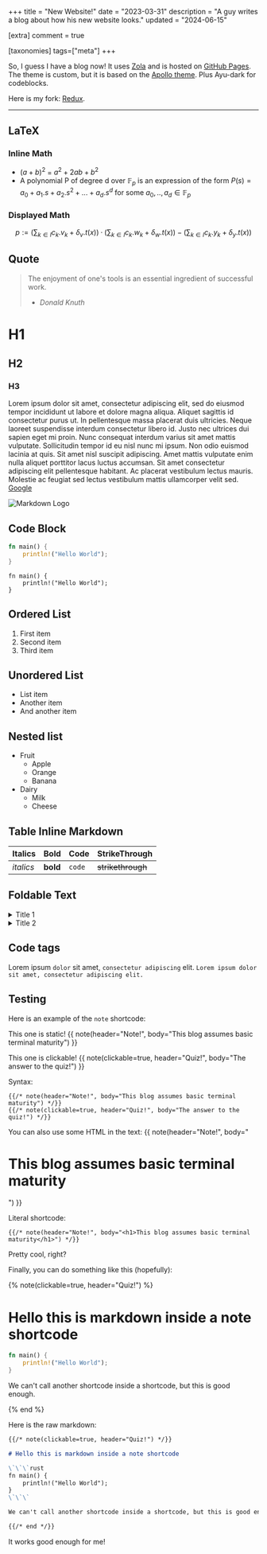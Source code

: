 +++
title = "New Website!"
date = "2023-03-31"
description = "A guy writes a blog about how his new website looks."
updated = "2024-06-15"

[extra]
comment = true

[taxonomies]
tags=["meta"]
+++

So, I guess I have a blog now! It uses [Zola](https://www.getzola.org/) and is hosted on [GitHub Pages](https://pages.github.com/). The theme is custom, but it is based on the [Apollo theme](https://github.com/not-matthias/apollo). Plus Ayu-dark for codeblocks.

Here is my fork: [Redux](https://github.com/seniormars/redux).

---

## LaTeX

### Inline Math

-   $(a+b)^2$ = $a^2 + 2ab + b^2$
-   A polynomial P of degree d over $\mathbb{F}_p$ is an expression of the form
    $P(s) = a_0 + a_1 . s + a_2 . s^2 + ... + a_d . s^d$ for some
    $a_0,..,a_d \in \mathbb{F}_p$

### Displayed Math

$$
p := (\sum_{k∈I}{c_k.v_k} + \delta_v.t(x))·(\sum_{k∈I}{c_k.w_k} + \delta_w.t(x)) − (\sum_{k∈I}{c_k.y_k} + \delta_y.t(x))
$$


## Quote

> The enjoyment of one's tools is an essential ingredient of successful work.
> - <cite> Donald Knuth</cite>


# H1
## H2
### H3


Lorem ipsum dolor sit amet, consectetur adipiscing elit, sed do eiusmod tempor incididunt ut labore et dolore magna aliqua. Aliquet sagittis id consectetur purus ut. In pellentesque massa placerat duis ultricies. Neque laoreet suspendisse interdum consectetur libero id. Justo nec ultrices dui sapien eget mi proin. Nunc consequat interdum varius sit amet mattis vulputate. Sollicitudin tempor id eu nisl nunc mi ipsum. Non odio euismod lacinia at quis. Sit amet nisl suscipit adipiscing. Amet mattis vulputate enim nulla aliquet porttitor lacus luctus accumsan. Sit amet consectetur adipiscing elit pellentesque habitant. Ac placerat vestibulum lectus mauris. Molestie ac feugiat sed lectus vestibulum mattis ullamcorper velit sed. [Google](https://www.google.com)

![Markdown Logo](https://markdown-here.com/img/icon256.png)

## Code Block

```rust
fn main() {
    println!("Hello World");
}
```


```rust,hl_lines=2,linenos
fn main() {
    println!("Hello World");
}
```

## Ordered List

1. First item
2. Second item
3. Third item

## Unordered List

- List item
- Another item
- And another item

## Nested list

- Fruit
  - Apple
  - Orange
  - Banana
- Dairy
  - Milk
  - Cheese


## Table Inline Markdown

| Italics   | Bold     | Code   | StrikeThrough     |
| --------  | -------- | ------ | ----------------- |
| *italics* | **bold** | `code` | ~~strikethrough~~ |

## Foldable Text

<details>
    <summary>Title 1</summary>
    <p>IT'S A SECRET TO EVERYBODY.</p>
</details>

<details>
    <summary>Title 2</summary>
    <p>Stay awhile, and listen!</p>
</details>

## Code tags

Lorem ipsum `dolor` sit amet, `consectetur adipiscing` elit. 
`Lorem ipsum dolor sit amet, consectetur adipiscing elit.`

## Testing
 
Here is an example of the `note` shortcode:

This one is static!
{{ note(header="Note!", body="This blog assumes basic terminal maturity") }}

This one is clickable!
{{ note(clickable=true, header="Quiz!", body="The answer to the quiz!") }}


Syntax:
```
{{/* note(header="Note!", body="This blog assumes basic terminal maturity") */}}
{{/* note(clickable=true, header="Quiz!", body="The answer to the quiz!") */}}
```

You can also use some HTML in the text:
{{ note(header="Note!", body="<h1>This blog assumes basic terminal maturity</h1>") }}


Literal shortcode:
```
{{/* note(header="Note!", body="<h1>This blog assumes basic terminal maturity</h1>") */}}
```

Pretty cool, right?

Finally, you can do something like this (hopefully):

{% note(clickable=true, header="Quiz!") %}

# Hello this is markdown inside a note shortcode

```rust
fn main() {
    println!("Hello World");
}
```

We can't call another shortcode inside a shortcode, but this is good enough.

{% end %}

Here is the raw markdown:

```markdown
{{/* note(clickable=true, header="Quiz!") */}}

# Hello this is markdown inside a note shortcode

\`\`\`rust
fn main() {
    println!("Hello World");
}
\`\`\`

We can't call another shortcode inside a shortcode, but this is good enough.

{{/* end */}}
```

It works good enough for me!
